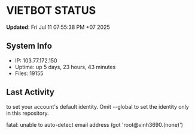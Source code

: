 # VIETBOT STATUS
**Updated**: Fri Jul 11 07:55:38 PM +07 2025

## System Info
- IP: 103.77.172.150
- Uptime: up 5 days, 23 hours, 43 minutes
- Files: 19155

## Last Activity

to set your account's default identity.
Omit --global to set the identity only in this repository.

fatal: unable to auto-detect email address (got 'root@vinh3690.(none)')
